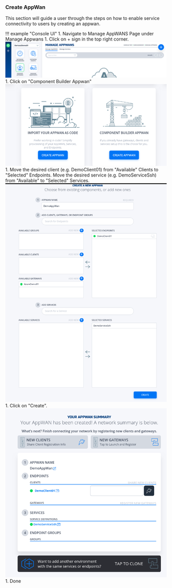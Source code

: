 ### Create AppWan
This section will guide a user through the steps on how to enable service connectivity to users by creating an appwan.

!!! example "Console UI"
    1. Navigate to Manage AppWANS Page under Manage Appwans
    1. Click on + sign in the top right corner.
    ![Image](../images/CreateAppWan01.png)
    1. Click on "Component Builder Appwan"
    ![Image](../images/CreateAppWan02.png)
    1. Move the desired client (e.g. DemoClient01) from "Available" Clients to "Selected" Endpoints. Move the desired service (e.g. DemoServiceSsh) from "Available" to "Selected" Services.
    ![Image](../images/CreateAppWan03.png)
    1. Click on "Create".
    ![Image](../images/CreateAppWan04.png)
    1. Done
